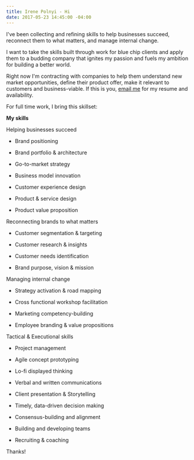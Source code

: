 ```yaml
---
title: Irene Polnyi - Hi
date: 2017-05-23 14:45:00 -04:00
---
```


I've been collecting and refining skills to help businesses succeed, reconnect them to what matters, and manage internal change.

I want to take the skills built through work for blue chip clients and apply them to a budding company that ignites my passion and fuels my ambition for building a better world.

Right now I'm contracting with companies to help them understand new market opportunities, define their product offer, make it relevant to customers and business-viable. If this is you, [email me](irenepolnyi@gmail.com) for my resume and availability.

For full time work, I bring this skillset:

**My skills**

Helping businesses succeed

* Brand positioning


* Brand portfolio & architecture


* Go-to-market strategy


* Business model innovation


* Customer experience design


* Product & service design


* Product value proposition

Reconnecting brands to what matters

* Customer segmentation & targeting


* Customer research & insights


* Customer needs identification


* Brand purpose, vision & mission

Managing internal change

* Strategy activation & road mapping


* Cross functional workshop facilitation


* Marketing competency-building


* Employee branding & value propositions

Tactical & Executional skills

* Project management


* Agile concept prototyping


* Lo-fi displayed thinking


* Verbal and written communications


* Client presentation & Storytelling


* Timely, data-driven decision making


* Consensus-building and alignment


* Building and developing teams


* Recruiting & coaching

Thanks!
